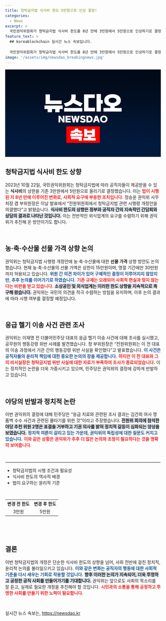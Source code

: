 ```yaml
---
title: 청탁금지법 식사비 한도 5만원으로 인상 결정!
categories:
  - News
excerpt: >
  국민권익위원회가 청탁금지법 식사비 한도를 8년 만에 3만원에서 5만원으로 인상하기로 결정했다. 이는 소상공인들의 지속적인 요청에 따른 조치로, 내달 시행될 예정이다.
feature_text: >
  ## koreablockchain 실시간 뉴스 속보입니다.

  국민권익위원회가 청탁금지법 식사비 한도를 8년 만에 3만원에서 5만원으로 인상하기로 결정했다. 이는 소상공인들의 지속적인 요청에 따른 조치로, 내달 시행될 예정이다.
image: '/assets/img/newsdao_breakingnews.jpg'
---
```


<p><img src="/assets/img/newsdao_breakingnews.jpg" alt="koreablockchain 속보" /></p>

<h2 data-ke-size="size26">청탁금지법 식사비 한도 상향</h2>

<p data-ke-size="size16">2023년 10월 22일, 국민권익위원회는 청탁금지법에 따라 공직자들이 제공받을 수 있는 <b>식사비</b>의 상한을 기존 3만원에서 5만원으로 올리기로 결정했습니다. 이는 <b><span style="color: #ee2323;">법이 시행된 지 8년 만에 이루어진 변화로, 사회적 요구에 부응한 조치입니다.</span></b> 정승윤 권익위 사무처장 겸 부위원장은 이날 발표에서 “전원위원회에서 청탁금지법 관련 시행령 개정안을 의결했다”고 밝혔습니다. <b><span style="background-color: #21538527;">식사비 한도의 상향은 정부와 공직자 간의 지속적인 간담회와 상담의 결과로 나타난 것입니다.</span></b> 이는 전반적인 외식업계의 요구를 수렴하기 위해 권익위가 추진해 온 방안이기도 합니다.</p>

<p data-ke-size="size16">&nbsp;</p>

<h2 data-ke-size="size26">농·축·수산물 선물 가격 상향 논의</h2>

<p data-ke-size="size16">권익위는 청탁금지법 시행령 개정안에 농·축·수산물에 대한 <b>선물 가격</b> 상향 방안도 논의했습니다. 현재 농·축·수산물의 선물 가액은 상한이 15만원이며, 명절 기간에만 30만원까지 허용되고 있습니다. <b><span style="color: #1a5490;">위원 간 의견 차이가 있어 구체적인 결정이 이루어지지 않았지만, 추후 논의를 이어가기로 하였습니다.</span></b> <b><span style="color: #ee2323;">기존 규제는 오래되어 사회적 현실과 맞지 않는다는 비판을 받고 있습니다.</span></b> <b><span style="background-color: #21538527;">소상공인 및 외식업계는 이러한 한도 상향을 지속적으로 촉구해 왔습니다.</span></b> 권익위는 국민의 의견을 적극 수렴하는 방침을 유지하며, 이후 논의 결과에 따라 시행 여부를 결정할 예정입니다.</p>

<p data-ke-size="size16">&nbsp;</p>

<h2 data-ke-size="size26">응급 헬기 이송 사건 관련 조사</h2>

<p data-ke-size="size16">권익위는 이재명 전 더불어민주당 대표의 응급 헬기 이송 사건에 대해 조사를 실시했고, 공무원의 행동강령 위반 사례를 발견했습니다. 정 부위원장은 “전원위원회는 이 전 대표의 이송 과정에서 기관 간의 행동강령 위반 사실을 확인했다”고 발표했습니다. <b><span style="color: #1a5490;">이 사건은 공직자들의 윤리적 책임에 대한 중요한 논의의 장을 제공합니다.</span></b> <b><span style="color: #ee2323;">하지만 이 전 대표와 그의 비서실장은 청탁금지법 위반 사실에 대한 자료가 부족하여 조사가 종료되었습니다.</span></b> 이는 정치적인 논란을 더욱 가중시키고 있으며, 민주당은 권익위의 결정에 강하게 반발하고 있습니다.</p>

<p data-ke-size="size16">&nbsp;</p>

<h2 data-ke-size="size26">야당의 반발과 정치적 논란</h2>

<p data-ke-size="size16">이번 권익위의 결정에 대해 민주당은 “응급 치료와 관련된 조사 결과는 김건희 여사 명품백 수수 사건과 관련된 물타기를 위한 것”이라고 주장했습니다. <b><span style="background-color: #21538527;">전원위 회의에 참석한 야당 추천 위원 2명은 표결을 거부하고 기권 의사를 밝혀 정치적 갈등이 심화되는 양상을 보였습니다.</span></b>  <b><span style="color: #1a5490;">정치적 여론이 갈리고 있는 가운데, 권익위의 독립성에 대한 질문도 커지고 있습니다.</span></b> <b><span style="color: #ee2323;">이와 같은 상황은 권익위가 추후 더 많은 논의와 조정이 필요하다는 것을 명확히 보여줍니다.</span></b></p>

<p data-ke-size="size16">&nbsp;</p>

<hr style="border: 1px solid #eee;" />

<ul>
  <li>청탁금지법의 시행 조건과 필요성</li>
  <li>식사비 한도의 역사적 배경</li>
  <li>법이 요구하는 윤리적 기준</li>
</ul>

<p data-ke-size="size16">&nbsp;</p>

<table>
  <tr>
    <td style="text-align: center; height: 17px;"><b>변경 전 한도</b></td>
    <td style="text-align: center; height: 17px;"><b>변경 후 한도</b></td>
  </tr>
  <tr>
    <td style="text-align: center; height: 17px;">3만원</td>
    <td style="text-align: center; height: 17px;">5만원</td>
  </tr>
</table>

<p data-ke-size="size16">&nbsp;</p>

<p data-ke-size="size16">&nbsp;</p>

<h2 data-ke-size="size26">결론</h2>

<p data-ke-size="size16">이번 청탁금지법의 개정은 단순한 식사비 한도의 상향을 넘어, 사회 전반에 걸친 정치적, 윤리적 논의를 불러일으키고 있습니다. <b><span style="color: #1a5490;">이와 같은 변화는 공직자의 행동에 대한 사회적 기준을 다시 세우는 기회로 작용할 것입니다.</span></b> <b><span style="background-color: #21538527;">향후 이러한 논의가 지속되어, 더욱 투명하고 공정한 공직 사회를 만들어가기를 기대합니다.</span></b> 권익위는 앞으로도 사회의 목소리를 잘 듣고, 실제로 필요한 개정을 추진해야 할 것입니다. <b><span style="color: #ee2323;">시민과의 소통을 통해 공정하고 투명한 사회를 만들기 위한 노력이 필요합니다.</span></b></p>

<p data-ke-size="size16">&nbsp;</p>
실시간 뉴스 속보는, <a href="https://newsdao.kr" rel="dofollow">https://newsdao.kr</a>


